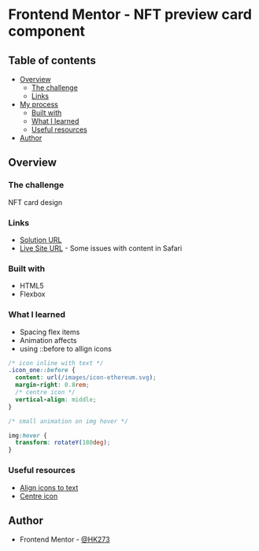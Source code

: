 # Frontend Mentor - NFT preview card component

## Table of contents

- [Overview](#overview)
  - [The challenge](#the-challenge)
  - [Links](#links)
- [My process](#my-process)
  - [Built with](#built-with)
  - [What I learned](#what-i-learned)
  - [Useful resources](#useful-resources)
- [Author](#author)

## Overview

### The challenge

NFT card design

### Links

- [Solution URL](https://www.frontendmentor.io/solutions/nft-card-OpOeLxrja#comment-61c0c9e600258a1fd408634f)
- [Live Site URL](https://hk273.github.io/NFT-preview-card-component/) - Some issues with content in Safari

### Built with

- HTML5
- Flexbox

### What I learned

- Spacing flex items
- Animation affects
- using ::before to allign icons

```css
/* icon inline with text */
.icon_one::before {
  content: url(/images/icon-ethereum.svg);
  margin-right: 0.8rem;
  /* centre icon */
  vertical-align: middle;
}
```

```css
/* small animation on img hover */

img:hover {
  transform: rotateY(180deg);
}
```

### Useful resources

- [Align icons to text](https://stackoverflow.com/questions/31296276/how-to-align-text-next-to-an-icon-with-css/31296396)
- [Centre icon](https://coryrylan.com/blog/css-gap-space-with-flexbox)

## Author

- Frontend Mentor - [@HK273](https://www.frontendmentor.io/profile/HK273)
